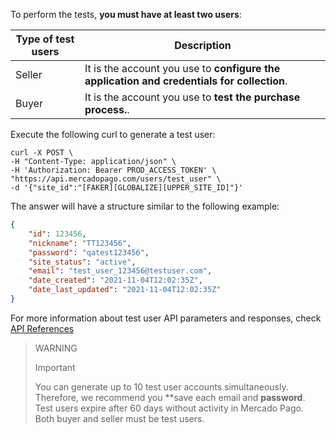 To perform the tests, **you must have at least two users**:

| Type of test users | Description |
| --- | --- |
| Seller | It is the account you use to **configure the application and credentials for collection**. |
| Buyer | It is the account you use to **test the purchase process.**. |

Execute the following curl to generate a test user:

```curl
curl -X POST \
-H "Content-Type: application/json" \
-H 'Authorization: Bearer PROD_ACCESS_TOKEN' \
"https://api.mercadopago.com/users/test_user" \
-d '{"site_id":"[FAKER][GLOBALIZE][UPPER_SITE_ID]"}'
```

The answer will have a structure similar to the following example:

```json
{
    "id": 123456,
    "nickname": "TT123456",
    "password": "qatest123456",
    "site_status": "active",
    "email": "test_user_123456@testuser.com",
    "date_created": "2021-11-04T12:02:35Z",
    "date_last_updated": "2021-11-04T12:02:35Z"
}
```

For more information about test user API parameters and responses, check [API References](https://www.mercadopago[FAKER][URL][DOMAIN]/developers/en/reference/test_user/_users_test_user/post)

>WARNING
>
> Important
>
> You can generate up to 10 test user accounts simultaneously. Therefore, we recommend you **save each email and **password**.
> <br/>
> Test users expire after 60 days without activity in Mercado Pago.
> <br/>
> Both buyer and seller must be test users.
